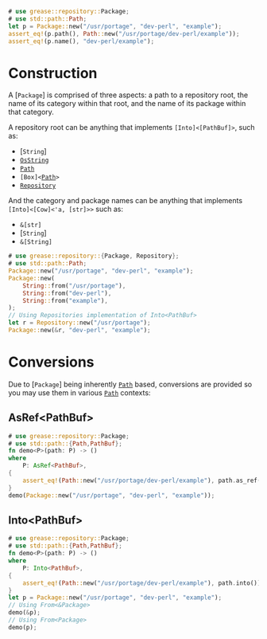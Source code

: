 ```rust
# use grease::repository::Package;
# use std::path::Path;
let p = Package::new("/usr/portage", "dev-perl", "example");
assert_eq!(p.path(), Path::new("/usr/portage/dev-perl/example"));
assert_eq!(p.name(), "dev-perl/example");
```

# Construction

A [`Package`] is comprised of three aspects: a path to a repository root,
the name of its category within that root, and the name of its package
within that category.

A repository root can be anything that implements
<code>[Into]\<[PathBuf]\></code>, such as:
* [`String`]
* [`OsString`](std::ffi::OsString)
* [`Path`](std::path::Path)
* <code>[Box]\<[Path](std::path::Path)\></code>
* [`Repository`](crate::repository::Repository)

And the category and package names can be anything that implements
<code>[Into]\<[Cow]\<'a, [str]\>\></code> such as:

* <code>&[str]</code>
* [`String`]
* <code>&[String]</code>

```rust
# use grease::repository::{Package, Repository};
# use std::path::Path;
Package::new("/usr/portage", "dev-perl", "example");
Package::new(
    String::from("/usr/portage"),
    String::from("dev-perl"),
    String::from("example"),
);
// Using Repositories implementation of Into<PathBuf>
let r = Repository::new("/usr/portage");
Package::new(&r, "dev-perl", "example");
```

# Conversions

Due to [`Package`] being inherently [`Path`](std::path::Path) based,
conversions are provided so you may use them in various
[`Path`](std::path::Path) contexts:

## AsRef\<PathBuf\>
```rust
# use grease::repository::Package;
# use std::path::{Path,PathBuf};
fn demo<P>(path: P) -> ()
where
    P: AsRef<PathBuf>,
{
    assert_eq!(Path::new("/usr/portage/dev-perl/example"), path.as_ref());
}
demo(Package::new("/usr/portage", "dev-perl", "example"));
```

## Into\<PathBuf\>
```rust
# use grease::repository::Package;
# use std::path::{Path,PathBuf};
fn demo<P>(path: P) -> ()
where
    P: Into<PathBuf>,
{
    assert_eq!(Path::new("/usr/portage/dev-perl/example"), path.into());
}
let p = Package::new("/usr/portage", "dev-perl", "example");
// Using From<&Package>
demo(&p);
// Using From<Package>
demo(p);
```
